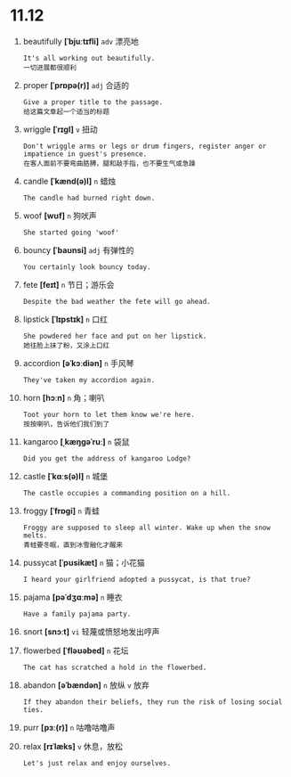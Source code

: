 # 11.12

1. beautifully **[ˈbjuːtɪfli]** `adv` 漂亮地

   ```
   It's all working out beautifully.
   一切进展都很顺利
   ```

2. proper **[ˈprɒpə(r)]** `adj` 合适的

   ```
   Give a proper title to the passage.
   给这篇文章起一个适当的标题
   ```

3. wriggle **[ˈrɪɡl]** `v` 扭动

   ```
   Don't wriggle arms or legs or drum fingers, register anger or impatience in guest's presence.
   在客人面前不要弯曲胳膊，腿和敲手指，也不要生气或急躁
   ```

4. candle **[ˈkænd(ə)l]** `n` 蜡烛

   ```
   The candle had burned right down.

   ```

5. woof **[wʊf]** `n` 狗吠声

   ```
   She started going 'woof'

   ```

6. bouncy **[ˈbaʊnsi]** `adj` 有弹性的

   ```
   You certainly look bouncy today.

   ```

7. fete **[feɪt]** `n` 节日；游乐会

   ```
   Despite the bad weather the fete will go ahead.

   ```

8. lipstick **[ˈlɪpstɪk]** `n` 口红

   ```
   She powdered her face and put on her lipstick.
   她往脸上抹了粉，又涂上口红
   ```

9. accordion **[əˈkɔːdiən]** `n` 手风琴

   ```
   They've taken my accordion again.

   ```

10. horn **[hɔːn]** `n` 角；喇叭

    ```
    Toot your horn to let them know we're here.
    按按喇叭，告诉他们我们到了
    ```

11. kangaroo **[ˌkæŋɡəˈruː]** `n` 袋鼠

    ```
    Did you get the address of kangaroo Lodge?

    ```

12. castle **[ˈkɑːs(ə)l]** `n` 城堡

    ```
    The castle occupies a commanding position on a hill.

    ```

13. froggy **[ˈfrɒɡi]** `n` 青蛙

    ```
    Froggy are supposed to sleep all winter. Wake up when the snow melts.
    青蛙要冬眠，直到冰雪融化才醒来
    ```

14. pussycat **[ˈpʊsikæt]** `n` 猫；小花猫

    ```
    I heard your girlfriend adopted a pussycat, is that true?

    ```

15. pajama **[pəˈdʒɑːmə]** `n` 睡衣

    ```
    Have a family pajama party.

    ```

16. snort **[snɔːt]** `vi` 轻蔑或愤怒地发出哼声

17. flowerbed **[ˈfləʊəbed]** `n` 花坛

    ```
    The cat has scratched a hold in the flowerbed.

    ```

18. abandon **[əˈbændən]** `n` 放纵 `v` 放弃

    ```
    If they abandon their beliefs, they run the risk of losing social ties.

    ```

19. purr **[pɜː(r)]** `n` 咕噜咕噜声

20. relax **[rɪˈlæks]** `v` 休息，放松

    ```
    Let's just relax and enjoy ourselves.

    ```
